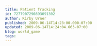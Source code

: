 ```yaml
---
title: Patient Tracking
id: 7277907290893091302
author: Kirby Urner
published: 2009-06-14T14:23:00.000-07:00
updated: 2009-06-14T14:24:04.663-07:00
blog: world_game
tags: 
---
```


